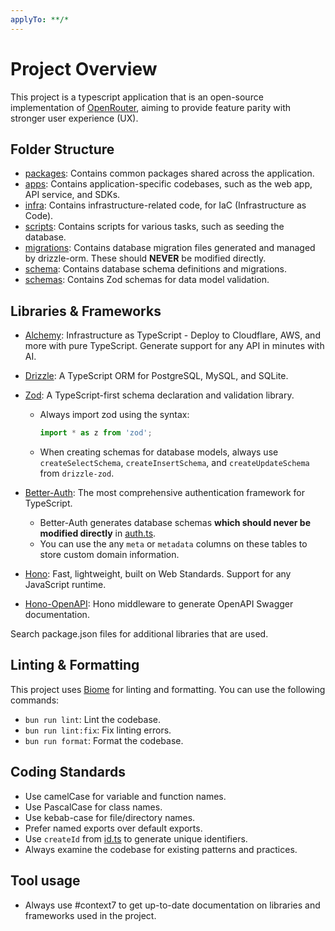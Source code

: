 ```yaml
---
applyTo: **/*
---
```


# Project Overview

This project is a typescript application that is an open-source implementation of [OpenRouter](https://openrouter.ai/), aiming to provide feature parity with stronger user experience (UX).

## Folder Structure

- [packages](../../packages/): Contains common packages shared across the application.
- [apps](../../apps/): Contains application-specific codebases, such as the web app, API service, and SDKs.
- [infra](../../infra/): Contains infrastructure-related code, for IaC (Infrastructure as Code).
- [scripts](../../scripts/): Contains scripts for various tasks, such as seeding the database.
- [migrations](../../drizzle/migrations/): Contains database migration files generated and managed by drizzle-orm. These should **NEVER** be modified directly.
- [schema](../../drizzle/schema/): Contains database schema definitions and migrations.
- [schemas](../../packages/core/src/schemas/): Contains Zod schemas for data model validation.

## Libraries & Frameworks

- [Alchemy](https://alchemy.run): Infrastructure as TypeScript - Deploy to Cloudflare, AWS, and more with pure TypeScript. Generate support for any API in minutes with AI.
- [Drizzle](https://orm.drizzle.team/): A TypeScript ORM for PostgreSQL, MySQL, and SQLite.
- [Zod](https://zod.dev/): A TypeScript-first schema declaration and validation library.
  - Always import zod using the syntax:

    ```typescript
    import * as z from 'zod';
    ```

  - When creating schemas for database models, always use `createSelectSchema`, `createInsertSchema`, and `createUpdateSchema` from `drizzle-zod`.

- [Better-Auth](https://better-auth.com/): The most comprehensive authentication framework for TypeScript.
  - Better-Auth generates database schemas **which should never be modified directly** in [auth.ts](../../drizzle/schema/auth.ts).
  - You can use the any `meta` or `metadata` columns on these tables to store custom domain information.

- [Hono](https://hono.dev/): Fast, lightweight, built on Web Standards. Support for any JavaScript runtime.
- [Hono-OpenAPI](https://github.com/rhinobase/hono-openapi): Hono middleware to generate OpenAPI Swagger documentation.

Search package.json files for additional libraries that are used.

## Linting & Formatting

This project uses [Biome](https://biomejs.dev/) for linting and formatting. You can use the following commands:

- `bun run lint`: Lint the codebase.
- `bun run lint:fix`: Fix linting errors.
- `bun run format`: Format the codebase.

## Coding Standards

- Use camelCase for variable and function names.
- Use PascalCase for class names.
- Use kebab-case for file/directory names.
- Prefer named exports over default exports.
- Use `createId` from [id.ts](../../packages/core/src/utils/id.ts) to generate unique identifiers.
- Always examine the codebase for existing patterns and practices.

## Tool usage

- Always use #context7 to get up-to-date documentation on libraries and frameworks used in the project.
